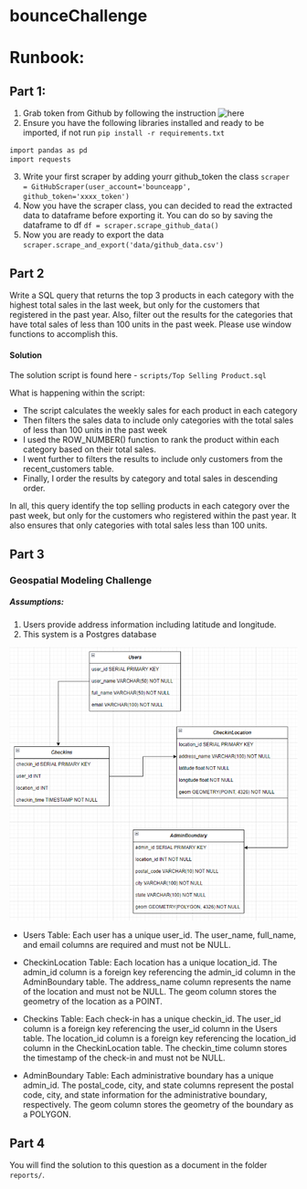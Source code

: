 # bounceChallenge

# Runbook:
## Part 1:

1. Grab token from Github by following the instruction ![here](https://docs.github.com/en/authentication/keeping-your-account-and-data-secure/managing-your-personal-access-tokens)
2. Ensure you have the following libraries installed and ready to be imported, if not run   `pip install -r requirements.txt`

```
import pandas as pd
import requests
```
3. Write your first scraper by adding yourr github_token the class  `scraper = GitHubScraper(user_account='bounceapp', github_token='xxxx_token')`
4. Now you have the scraper class, you can decided to read the extracted data to dataframe before exporting it. You can do so by saving the dataframe to df `df = scraper.scrape_github_data()`
5. Now you are ready to export the data `scraper.scrape_and_export('data/github_data.csv')`

## Part 2

Write a SQL query that returns the top 3 products in each category with the highest total sales in the last week, but only for the customers that registered in the past year. Also, filter out the results for the categories that have total sales of less than 100 units in the past week. Please use window functions to accomplish this.

#### Solution

The solution script is found here - `scripts/Top Selling Product.sql`

What is happening within the script:
- The script calculates the weekly sales for each product in each category
- Then filters the sales data to include only categories with the total sales of less than 100 units in the past week
- I used the ROW_NUMBER() function to rank the product within each category based on their total sales.
- I went further to filters the results to include only customers from the recent_customers table.
- Finally, I order the results by category and total sales in descending order.

In all, this query identify the top selling products in each category over the past week, but only for the customers who registered within the past year. It also ensures that only categories with total sales less than 100 units.

## Part 3

### Geospatial Modeling Challenge
##### Assumptions:
1. Users provide address information including latitude and longitude. 
2. This system is a Postgres database

![](imgs/Screenshot_686.png)

 - Users Table: Each user has a unique user_id. The user_name, full_name, and email columns are required and must not be NULL.

- CheckinLocation Table: Each location has a unique location_id. The admin_id column is a foreign key referencing the admin_id column in the AdminBoundary table. The address_name column represents the name of the location and must not be NULL. The geom column stores the geometry of the location as a POINT.

- Checkins Table: Each check-in has a unique checkin_id. The user_id column is a foreign key referencing the user_id column in the Users table. The location_id column is a foreign key referencing the location_id column in the CheckinLocation table. The checkin_time column stores the timestamp of the check-in and must not be NULL.

- AdminBoundary Table: Each administrative boundary has a unique admin_id. The postal_code, city, and state columns represent the postal code, city, and state information for the administrative boundary, respectively. The geom column stores the geometry of the boundary as a POLYGON.

## Part 4

You will find the solution to this question as a document in the folder `reports/`.
